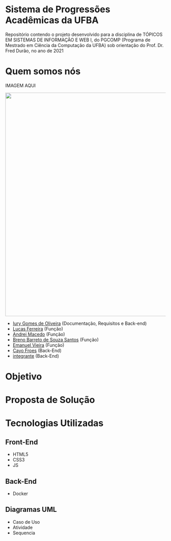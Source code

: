 # Sistema de Progressões Acadêmicas da UFBA
Repositório contendo o projeto desenvolvido para a disciplina de TÓPICOS EM SISTEMAS DE INFORMAÇÃO E WEB I, do PGCOMP (Programa de Mestrado em Ciência da Computação da UFBA) sob orientação do Prof. Dr. Fred Durão, no ano de 2021

# Quem somos nós
IMAGEM AQUI
<p align="center">
  <img src="Time.png" width="700">
</p>

- [Iury Gomes de Oliveira](https://github.com/iurygdeoliveira) (Documentação, Requisitos e Back-end)
- [Lucas Ferreira](https://github.com/KasFerreira) (Função)
- [Andrei Macedo](https://github.com/asmcdo) (Função)
- [Breno Barreto de Souza Santos](https://github.com/brenobss) (Função)
- [Emanuel Vieira](https://github.com/emanuelvs) (Função)
- [Cayo Froes](https://github.com/froescayo) (Back-End)
- [integrante](https://github.com/froescayo) (Back-End)

# Objetivo


# Proposta de Solução 

# Tecnologias Utilizadas
## Front-End
- HTML5
- CSS3
- JS
## Back-End
- Docker

## Diagramas UML
- Caso de Uso
- Atividade
- Sequencia